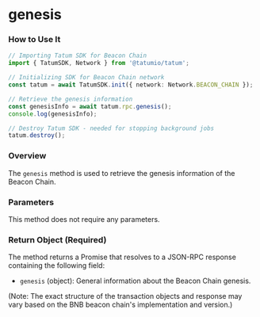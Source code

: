 # genesis

### How to Use It

```typescript
// Importing Tatum SDK for Beacon Chain
import { TatumSDK, Network } from '@tatumio/tatum';

// Initializing SDK for Beacon Chain network
const tatum = await TatumSDK.init({ network: Network.BEACON_CHAIN });

// Retrieve the genesis information
const genesisInfo = await tatum.rpc.genesis();
console.log(genesisInfo);

// Destroy Tatum SDK - needed for stopping background jobs
tatum.destroy();
```

### Overview

The `genesis` method is used to retrieve the genesis information of the Beacon Chain.

### Parameters

This method does not require any parameters.

### Return Object (Required)

The method returns a Promise that resolves to a JSON-RPC response containing the following field:

- `genesis` (object): General information about the Beacon Chain genesis.

(Note: The exact structure of the transaction objects and response may vary based on the BNB beacon chain's implementation and version.)